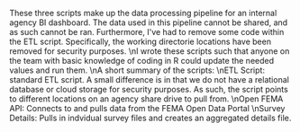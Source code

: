 These three scripts make up the data processing pipeline for an internal agency BI dashboard. The data used in this pipeline cannot be shared, and as such cannot be ran. Furthermore, I've had to remove some code within the ETL script. Specifically, the working directorie locations have been removed for security purposes. 
\nI wrote these scripts such that anyone on the team with basic knowledge of coding in R could update the needed values and run them. 
\nA short summary of the scripts: 
\nETL Script: standard ETL script. A small difference is in that we do not have a relational database or cloud storage for security purposes. As such, the script points to different locations on an agency share drive to pull from. 
\nOpen FEMA API: Connects to and pulls data from the FEMA Open Data Portal
\nSurvey Details: Pulls in indvidual survey files and creates an aggregated details file. 
